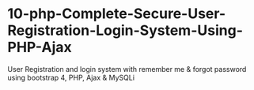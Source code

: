 # 10-php-Complete-Secure-User-Registration-Login-System-Using-PHP-Ajax
User Registration and login system with remember me &amp; forgot password using bootstrap 4, PHP, Ajax &amp; MySQLi
